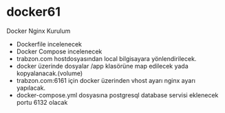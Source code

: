 # docker61

Docker Nginx Kurulum 
- Dockerfile incelenecek 
- Docker Compose incelenecek
- trabzon.com hostdosyasından local bilgisayara yönlendirilecek.
- docker üzerinde dosyalar /app klasörüne map edilecek yada kopyalanacak.(volume)
- trabzon.com:6161 için docker üzerinden vhost ayarı nginx ayarı yapılacak.
- docker-compose.yml dosyasına postgresql database servisi eklenecek portu 6132 olacak
